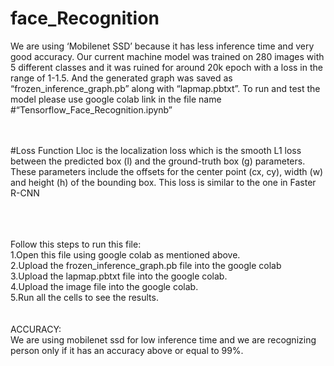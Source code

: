 # face_Recognition
We are using ‘Mobilenet SSD’ because it has less inference time and very good accuracy.
Our current machine model was trained on 280 images with 5 different classes and it was ruined for
around 20k epoch with a loss in the range of 1-1.5.
And the generated graph was saved as “frozen_inference_graph.pb” along with “lapmap.pbtxt”.
To run and test the model please use google colab link in the file name
#“Tensorflow_Face_Recognition.ipynb” 
<br>
<br><br>

#Loss Function
Lloc is the localization loss which is the smooth L1 loss between the predicted box (l) and the ground-truth box (g) parameters. These parameters include the offsets for the center point (cx, cy), width (w) and height (h) of the bounding box. This loss is similar to the one in Faster R-CNN

<br><br>
<br>
Follow this steps to run this file:<br>
1.Open this file using google colab as mentioned above.<br>
2.Upload the frozen_inference_graph.pb file into the google colab<br>
3.Upload the lapmap.pbtxt file into the google colab.<br>
4.Upload the image file into the google colab.<br>
5.Run all the cells to see the results.<br><br><br>
ACCURACY:<br>
We are using mobilenet ssd for low inference time and we are recognizing person only if it has an
accuracy above or equal to 99%.
